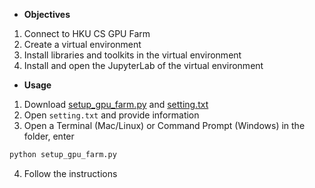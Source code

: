 
* __Objectives__
1. Connect to HKU CS GPU Farm
2. Create a virtual environment
3. Install libraries and toolkits in the virtual environment
4. Install and open the JupyterLab of the virtual environment



* __Usage__

1. Download <a href="https://github.com/WuKunhuan/HKU_COMP3340/blob/main/HKU%20CS%20GPU%20Farm/setup_gpu_farm.py" target="_blank">setup_gpu_farm.py</a> and <a href="https://github.com/WuKunhuan/HKU_COMP3340/blob/main/HKU%20CS%20GPU%20Farm/setting.txt" target="_blank">setting.txt</a>
2. Open ```setting.txt``` and provide information
3. Open a Terminal (Mac/Linux) or Command Prompt (Windows) in the folder, enter 
```python
python setup_gpu_farm.py
```
4. Follow the instructions
